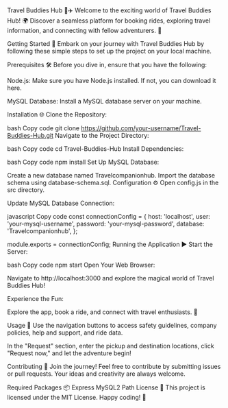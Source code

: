 Travel Buddies Hub 🚗✈️
Welcome to the exciting world of Travel Buddies Hub! 🌍 Discover a seamless platform for booking rides, exploring travel information, and connecting with fellow adventurers. 🎉

Getting Started 🚀
Embark on your journey with Travel Buddies Hub by following these simple steps to set up the project on your local machine.

Prerequisites 🛠️
Before you dive in, ensure that you have the following:

Node.js: Make sure you have Node.js installed. If not, you can download it here.

MySQL Database: Install a MySQL database server on your machine.

Installation 🌐
Clone the Repository:

bash
Copy code
git clone https://github.com/your-username/Travel-Buddies-Hub.git
Navigate to the Project Directory:

bash
Copy code
cd Travel-Buddies-Hub
Install Dependencies:

bash
Copy code
npm install
Set Up MySQL Database:

Create a new database named Travelcompanionhub.
Import the database schema using database-schema.sql.
Configuration ⚙️
Open config.js in the src directory.

Update MySQL Database Connection:

javascript
Copy code
const connectionConfig = {
    host: 'localhost',
    user: 'your-mysql-username',
    password: 'your-mysql-password',
    database: 'Travelcompanionhub',
};

module.exports = connectionConfig;
Running the Application ▶️
Start the Server:

bash
Copy code
npm start
Open Your Web Browser:

Navigate to http://localhost:3000 and explore the magical world of Travel Buddies Hub!

Experience the Fun:

Explore the app, book a ride, and connect with travel enthusiasts. 🌟

Usage 🧳
Use the navigation buttons to access safety guidelines, company policies, help and support, and ride data.

In the "Request" section, enter the pickup and destination locations, click "Request now," and let the adventure begin!

Contributing 🤝
Join the journey! Feel free to contribute by submitting issues or pull requests. Your ideas and creativity are always welcome.

Required Packages 📦
Express
MySQL2
Path
License 📄
This project is licensed under the MIT License. Happy coding! 🚀
